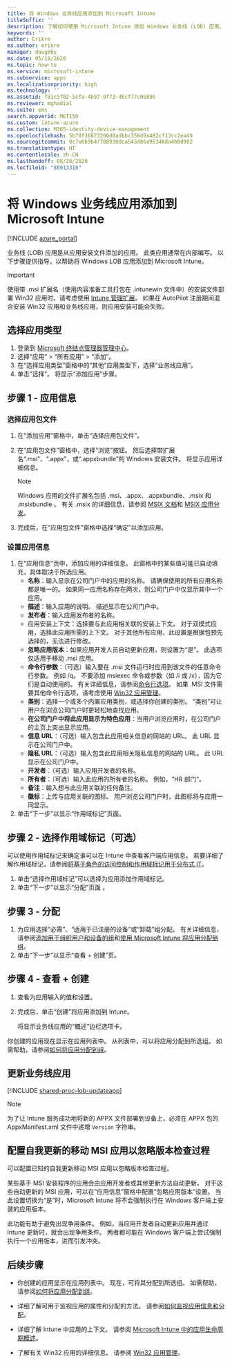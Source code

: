 ```yaml
---
title: 将 Windows 业务线应用添加到 Microsoft Intune
titleSuffix: ''
description: 了解如何使用 Microsoft Intune 添加 Windows 业务线 (LOB) 应用。
keywords: ''
author: Erikre
ms.author: erikre
manager: dougeby
ms.date: 05/19/2020
ms.topic: how-to
ms.service: microsoft-intune
ms.subservice: apps
ms.localizationpriority: high
ms.technology: ''
ms.assetid: f81c5f82-5cfa-4b97-9f73-d6cf77c06896
ms.reviewer: mghadial
ms.suite: ems
search.appverid: MET150
ms.custom: intune-azure
ms.collection: M365-identity-device-management
ms.openlocfilehash: 5b70f36873200d0adbbc356d9a482cf13cc2ea49
ms.sourcegitcommit: 0c7e6b9b47788930dca543d86a95348da4b0d902
ms.translationtype: HT
ms.contentlocale: zh-CN
ms.lasthandoff: 08/26/2020
ms.locfileid: "88913318"
---
```

# <a name="add-a-windows-line-of-business-app-to-microsoft-intune"></a>将 Windows 业务线应用添加到 Microsoft Intune

[!INCLUDE [azure_portal](../includes/azure_portal.md)]

业务线 (LOB) 应用是从应用安装文件添加的应用。 此类应用通常在内部编写。 以下步骤提供指导，以帮助将 Windows LOB 应用添加到 Microsoft Intune。

> [!IMPORTANT]
> 使用带 .msi 扩展名（使用内容准备工具打包在 .intunewin 文件中）的安装文件部署 Win32 应用时，请考虑使用 [Intune 管理扩展](../apps/intune-management-extension.md)。 如果在 AutoPilot 注册期间混合安装 Win32 应用和业务线应用，则应用安装可能会失败。  

## <a name="select-the-app-type"></a>选择应用类型

1. 登录到 [Microsoft 终结点管理器管理中心](https://go.microsoft.com/fwlink/?linkid=2109431)。
2. 选择“应用” > “所有应用” > “添加”。
3. 在“选择应用类型”窗格中的“其他”应用类型下，选择“业务线应用”。
4. 单击“选择”。 将显示“添加应用”步骤。

## <a name="step-1---app-information"></a>步骤 1 - 应用信息

### <a name="select-the-app-package-file"></a>选择应用包文件

1. 在“添加应用”窗格中，单击“选择应用包文件”。 
2. 在“应用包文件”窗格中，选择“浏览”按钮。 然后选择带扩展名“.msi”、“.appx”，或“.appxbundle”的 Windows 安装文件。
   将显示应用详细信息。

    > [!NOTE]
    > Windows 应用的文件扩展名包括 .msi、.appx、.appxbundle、.msix 和 .msixbundle    。 有关 .msix 的详细信息，请参阅 [MSIX 文档](/windows/msix/)和 [MSIX 应用分发](/windows/msix/desktop/managing-your-msix-deployment-enterprise)。

3. 完成后，在“应用包文件”窗格中选择“确定”以添加应用。

### <a name="set-app-information"></a>设置应用信息

1. 在“应用信息”页中，添加应用的详细信息。 此窗格中的某些值可能已自动填充，具体取决于所选应用。
    - **名称**：输入显示在公司门户中的应用的名称。 请确保使用的所有应用名称都是唯一的。 如果同一应用名称存在两次，则公司门户中仅显示其中一个应用。
    - **描述**：输入应用的说明。 描述显示在公司门户中。
    - **发布者**：输入应用发布者的名称。
    - 应用安装上下文：选择要与此应用相关联的安装上下文。 对于双模式应用，选择此应用所需的上下文。 对于其他所有应用，此设置是根据包预先选择的，无法进行修改。
    - **忽略应用版本**：如果应用开发人员自动更新应用，则设置为“是”。 此选项仅适用于移动 .msi 应用。
    - **命令行参数**：（可选）输入要在 .msi 文件运行时应用到该文件的任意命令行参数。  例如 /q。 不要添加 msiexec 命令或参数（如 /i 或 /x），因为它们是自动使用的。 有关详细信息，请参阅[命令行选项](/windows/desktop/Msi/command-line-options)。 如果 .MSI 文件需要其他命令行选项，请考虑使用 [Win32 应用管理](app-management.md)。
    - **类别**：选择一个或多个内置应用类别，或选择你创建的类别。 “类别”可让用户在浏览公司门户时更轻松地查找应用。
    - **在公司门户中将此应用显示为特色应用**：当用户浏览应用时，在公司门户的主页上突出显示应用。
    - **信息 URL**：（可选）输入包含此应用相关信息的网站的 URL。 此 URL 显示在公司门户中。
    - **隐私 URL**：（可选）输入包含此应用相关隐私信息的网站的 URL。 此 URL 显示在公司门户中。
    - **开发者**：（可选）输入应用开发者的名称。
    - **所有者**：（可选）输入此应用的所有者的名称。 例如，“HR 部门”。
    - **备注**：输入想与此应用关联的任何备注。
    - **徽标**：上传与应用关联的图标。 用户浏览公司门户时，此图标将与应用一同显示。
2. 单击“下一步”以显示“作用域标记”页面。

## <a name="step-2---select-scope-tags-optional"></a>步骤 2 - 选择作用域标记（可选）

可以使用作用域标记来确定谁可以在 Intune 中查看客户端应用信息。 若要详细了解作用域标记，请参阅[将基于角色的访问控制和作用域标记用于分布式 IT](../fundamentals/scope-tags.md)。

1. 单击“选择作用域标记”可以选择为应用添加作用域标记。 
2. 单击“下一步”以显示“分配”页面 。

## <a name="step-3---assignments"></a>步骤 3 - 分配

1. 为应用选择“必需”、“适用于已注册的设备”或“卸载”组分配。 有关详细信息，请参阅[添加用于组织用户和设备的组](../fundamentals/groups-add.md)和[使用 Microsoft Intune 将应用分配到组](apps-deploy.md)。
2. 单击“下一步”以显示“查看 + 创建”页。

## <a name="step-4---review--create"></a>步骤 4 - 查看 + 创建

1. 查看为应用输入的值和设置。
2. 完成后，单击“创建”将应用添加到 Intune。

    将显示业务线应用的“概述”边栏选项卡。

你创建的应用现在显示在应用列表中。 从列表中，可以将应用分配到所选组。 如需帮助，请参阅[如何将应用分配到组](apps-deploy.md)。

## <a name="update-a-line-of-business-app"></a>更新业务线应用

[!INCLUDE [shared-proc-lob-updateapp](../includes/shared-proc-lob-updateapp.md)]

   > [!NOTE]
   > 为了让 Intune 服务成功地将新的 APPX 文件部署到设备上，必须在 APPX 包的 AppxManifest.xml 文件中递增 `Version` 字符串。

## <a name="configure-a-self-updating-mobile-msi-app-to-ignore-the-version-check-process"></a>配置自我更新的移动 MSI 应用以忽略版本检查过程

可以配置已知的自我更新移动 MSI 应用以忽略版本检查过程。

某些基于 MSI 安装程序的应用会由应用开发者或其他更新方法自动更新。 对于这些自动更新的 MSI 应用，可以在“应用信息”窗格中配置“忽略应用版本”设置。 当此设置切换为“是”时，Microsoft Intune 将不会强制执行在 Windows 客户端上安装的应用版本。

此功能有助于避免出现争用条件。 例如，当应用开发者自动更新应用并通过 Intune 更新时，就会出现争用条件。 两者都可能在 Windows 客户端上尝试强制执行一个应用版本，进而引发冲突。

## <a name="next-steps"></a>后续步骤

- 你创建的应用显示在应用列表中。 现在，可将其分配到所选组。 如需帮助，请参阅[如何将应用分配到组](apps-deploy.md)。

- 详细了解可用于监视应用的属性和分配的方法。 请参阅[如何监视应用信息和分配](apps-monitor.md)。

- 详细了解 Intune 中应用的上下文。 请参阅 [Microsoft Intune 中的应用生命周期概述](app-lifecycle.md)。

- 了解有关 Win32 应用的详细信息。 请参阅 [Win32 应用管理](apps-win32-app-management.md)。